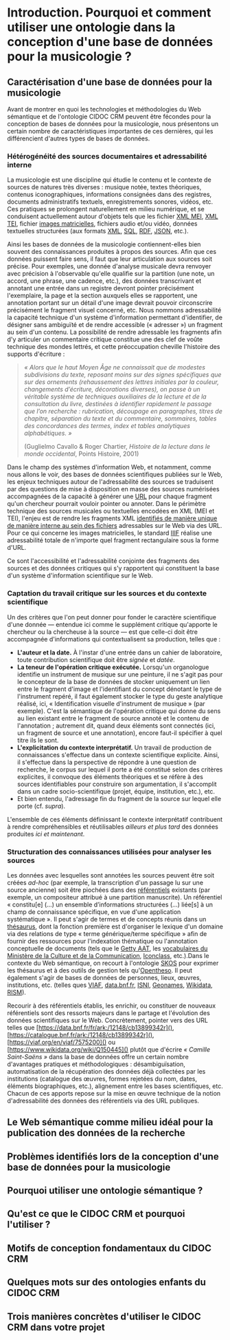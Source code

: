 # Introduction. Pourquoi et comment utiliser une ontologie dans la conception d'une base de données pour la musicologie ?

## Caractérisation d'une base de données pour la musicologie

Avant de montrer en quoi les technologies et méthodologies du Web sémantique et de l'ontologie CIDOC CRM peuvent être fécondes pour la conception de bases de données pour la musicologie, nous présentons un certain nombre de caractéristiques importantes de ces dernières, qui les différencient d'autres types de bases de données.

### Hétérogénéité des sources documentaires et adressabilité interne

La musicologie est une discipline qui étudie le contenu et le contexte de sources de natures très diverses : musique notée, textes théoriques, contenus iconographiques, informations consignées dans des registres, documents administratifs textuels, enregistrements sonores, vidéos, etc. Ces pratiques se prolongent naturellement en milieu numérique, et se conduisent actuellement autour d'objets tels que les fichier [XML MEI](https://music-encoding.org/), [XML TEI](https://tei-c.org/), fichier [images matricielles](https://fr.wikipedia.org/wiki/Image_matricielle), fichiers audio et/ou vidéo, données textuelles structurées (aux formats [XML](https://fr.wikipedia.org/wiki/Extensible_Markup_Language), [SQL](https://fr.wikipedia.org/wiki/Base_de_donn%C3%A9es_relationnelle), [RDF](https://fr.wikipedia.org/wiki/Resource_Description_Framework), [JSON](https://fr.wikipedia.org/wiki/JavaScript_Object_Notation), etc.).

Ainsi les bases de données de la musicologie contiennent-elles bien souvent des connaissances produites à propos des sources. Afin que ces données puissent faire sens, il faut que leur articulation aux sources soit précise. Pour exemples, une donnée d'analyse musicale devra renvoyer avec précision à l'observable qu'elle qualifie sur la partition (une note, un accord, une phrase, une cadence, etc.), des données transcrivant et annotant une entrée dans un registre devront pointer précisément l'exemplaire, la page et la section auxquels elles se rapportent, une annotation portant sur un détail d'une image devrait pouvoir circonscrire précisément le fragment visuel concerné, etc. Nous nommons adressabilité la capacité technique d'un système d'information permettant d'identifier, de désigner sans ambiguïté et de rendre accessible (« adresser ») un fragment au sein d'un contenu. La possibilité de rendre adressable les fragments afin d'y articuler un commentaire critique constitue une des clef de voûte technique des mondes lettrés, et cette préoccupation cheville l'histoire des supports d'écriture :

> *« Alors que le haut Moyen Âge ne connaissait que de modestes subdivisions du texte, reposant moins sur des signes spécifiques que sur des ornements (rehaussement des lettres initiales par la couleur, changements d’écriture, décorations diverses), on passe à un véritable système de techniques auxiliaires de la lecture et de la consultation du livre, destinées à identifier rapidement le passage que l’on recherche : rubrication, découpage en paragraphes, titres de chapitre, séparation du texte et du commentaire, sommaires, tables des concordances des termes, index et tables analytiques alphabétiques. »*
> 
> (Guglielmo Cavallo & Roger Chartier, *Histoire de la lecture dans le monde occidental*, Points Histoire, 2001)

Dans le champ des systèmes d'information Web, et notamment, comme nous allons le voir, des bases de données scientifiques publiées sur le Web, les enjeux techniques autour de l'adressabilité des sources se traduisent par des questions de mise à disposition en masse des sources numérisées accompagnées de la capacité à générer une [URL](https://fr.wikipedia.org/wiki/Uniform_Resource_Locator) pour chaque fragment qu'un chercheur pourrait vouloir pointer ou annoter. Dans le périmètre technique des sources musicales ou textuelles encodées en XML (MEI et TEI), l'enjeu est de rendre les fragments XML [identifiés de manière unique de manière interne au sein des fichiers](https://www.w3.org/TR/2005/REC-xml-id-20050909/) adressables sur le Web via des URL. Pour ce qui concerne les images matricielles, le standard [IIIF](https://iiif.biblissima.fr/) réalise une adressabilité totale de n'importe quel fragment rectangulaire sous la forme d'URL.

Ce sont l'accessibilité et l'adressabilité conjointe des fragments des sources et des données critiques qui s'y rapportent qui constituent la base d'un système d'information scientifique sur le Web.

### Captation du travail critique sur les sources et du contexte scientifique

Un des critères que l'on peut donner pour fonder le caractère scientifique d'une donnée — entendue ici comme le supplément critique qu'apporte le chercheur ou la chercheuse à la source — est que celle-ci doit être accompagnée d'informations qui contextualisent sa production, telles que :

- **L'auteur et la date.** À l'instar d'une entrée dans un cahier de laboratoire, toute contribution scientifique doit être *signée* et *datée*.
- **La teneur de l'opération critique exécutée.** Lorsqu'un organologue identifie un instrument de musique sur une peinture, il ne s'agit pas pour le concepteur de la base de données de stocker uniquement un lien entre le fragment d'image et l'identifiant du concept dénotant le type de l'instrument repéré, il faut également stocker le type du geste analytique réalisé, ici, « Identification visuelle d'instrument de musique » (par exemple). C'est la sémantique de l'opération critique qui donne du sens au lien existant entre le fragment de source annoté et le contenu de l'annotation ; autrement dit, quand deux éléments sont connectés (ici, un fragment de source et une annotation), encore faut-il spécifier à quel titre ils le sont.
- **L'explicitation du contexte interprétatif.** Un travail de production de connaissances s'effectue dans un contexte scientifique explicite. Ainsi, il s'effectue dans la perspective de répondre à une question de recherche, le corpus sur lequel il porte a été constitué selon des critères explicites, il convoque des éléments théoriques et se réfère à des sources identifiables pour construire son argumentation, il s'accomplit dans un cadre socio-scientifique (projet, équipe, institution, etc.), etc.
- Et bien entendu, l'adressage fin du fragment de la source sur lequel elle porte (cf. *supra*).

L'ensemble de ces éléments définissant le contexte interprétatif contribuent à rendre compréhensibles et réutilisables *ailleurs et plus tard* des données produites *ici et maintenant*.

### Structuration des connaissances utilisées pour analyser les sources

Les données avec lesquelles sont annotées les sources peuvent être soit créées *ad-hoc* (par exemple, la transcription d'un passage lu sur une source ancienne) soit être piochées dans des [référentiels](https://fr.wikipedia.org/wiki/R%C3%A9f%C3%A9rentiel) existants (par exemple, un compositeur attribué à une partition manuscrite). Un référentiel « constitu[e] (…) un ensemble d’informations structurées (…) liée[s] à un champ de connaissance spécifique, en vue d'une application systématique ». Il peut s'agir de termes et de concepts réunis dans un [thésaurus](https://fr.wikipedia.org/wiki/Th%C3%A9saurus_documentaire), dont la fonction première est d'organiser le lexique d'un domaine via des relations de type « terme générique/terme spécifique » afin de fournir des ressources pour l'indexation thématique ou l'annotation conceptuelle de documents (tels que le [Getty AAT](https://www.getty.edu/research/tools/vocabularies/aat/), les [vocabulaires du Ministère de la Culture et de la Communication](http://data.culture.fr/thesaurus/page/vocabulaires), [Iconclass](https://iconclass.org/), etc.).Dans le contexte du Web sémantique, on recourt à l'ontologie [SKOS](https://fr.wikipedia.org/wiki/Simple_Knowledge_Organization_System) pour exprimer les thésaurus et à des outils de gestion tels qu'[Opentheso](https://opentheso.huma-num.fr/). Il peut également s'agir de bases de données de personnes, lieux, œuvres, institutions, etc. (telles ques [VIAF](https://viaf.org/), [data.bnf.fr](https://data.bnf.fr/), [ISNI](https://isni.org/), [Geonames](https://www.geonames.org/), [Wikidata](https://www.wikidata.org/), [RISM](https://rism.online/)).

Recourir à des référentiels établis, les enrichir, ou constituer de nouveaux référentiels sont des ressorts majeurs dans le partage et l'évolution des données scientifiques sur le Web. Concrètement, pointer vers des URL telles que [https://data.bnf.fr/fr/ark:/12148/cb13899342r](), [https://catalogue.bnf.fr/ark:/12148/cb13899342r](), [https://viaf.org/en/viaf/7575200]() ou [https://www.wikidata.org/wiki/Q150445]() plutôt que d'écrire *« Camille Saint-Saëns »* dans la base de données offre un certain nombre d'avantages pratiques et méthodologiques : désambiguïsation, automatisation de la récupération des données déjà collectées par les institutions (catalogue des œuvres, formes rejetées du nom, dates, éléments biographiques, etc.), alignement entre les bases scientifiques, etc. Chacun de ces apports repose sur la mise en œuvre technique de la notion d'adressabilité des données des référentiels via des URL publiques.

## Le Web sémantique comme milieu idéal pour la publication des données de la recherche

<!--
Notion de triplet.

Promesse d’une base de données à l’échelle du Web. Le Web initial (Tim Berners
Lee, 1991) était un Web de documents liés (hypertexte), le Web sémantique est
un Web de données liées, chacune étant identifiée par une URI.
▪ Toute information s’exprime sous la forme d’un triplet (sujet/prédicat/objet) dans
un langage de description qui est le RDF.
▪ La connexion de ces triplets RDF forme un graphe.
▪ Chaque prédicat est également identifié par une URL.
▪ C’est le milieu technique idéal pour des données FAIR, pour l’expression et la
diffusion des données de la recherche (publication + nouveaux usages).


DIfficultés à exprimer le contexte d'une assertion du fait de la réification. Donc peut adapté, pris tel quel, à exprimer des énoncés scientifiques.

Un sens partagé à l’échelle mondiale ? Origines néopositivistes du Web
sémantique à questionner (F. Rastier). Paradigme inadéquat aux sciences de
l’interprétation.

« Wo aber Gefahr ist, wächst Das Rettende auch. »
-->


<!--
### Pérennisation des données

nouveau contexte socio-technique
https://www.economie.gouv.fr/files/files/PDF/DP_LoiNumerique.pdf

-->

## Problèmes identifiés lors de la conception d'une base de données pour la musicologie

<!--
 L’époque est au FAIR et au LOD. Afin que l’ouverture des données de la
recherche, leur interopérabilité et leur mise en relation avec des sources de
données tierces soient correctement traitées, il faut que ces questions soient
pensées très en amont des projets de recherche, et finement articulées aux
questions méthodologiques, voire scientifique.
▪ Il faut alors des ingénieurs et ingénieures qui « pensent » les données
conjointement avec les chercheurs et chercheuses, dans des situations de
travail où la technique ne joue pas un rôle ancillaire :
▪ Ces ingénieurs et ingénieures doivent jouer un rôle maïeutique (savoir poser
les questions, confronter le chercheur ou la chercheuse à des cas limites pour
l’amener à mieux comprendre ses objets d’étude).
▪ Le travail d’explicitation, de modélisation, des données doit avoir une fonction
heuristique : aider à révéler la structure interne des sources et des phénomènes
étudiés.
▪
🚨Les ressources d’ingénierie sont trop maigres, ce niveau dialogue est rare.


La FAIRisation des données musicologiques suppose une dynamique
informationnelle intellectuelle et technique entre les projets de BDD.
▪ Pour la bâtir, un réseau d’acteurs et d’actrices est nécessaire, mais :
▪ Il faut une complémentarité recherche/ingénierie/SIB car ces connaissances sont
très abstraites et difficiles à saisir.
▪ Les musicologues devant piloter de tels projet manquent d’informations claires
sur les enjeux scientifiques des méthodes et technologies disponibles pour
correctement modéliser les informations scientifiques. Ceci peut conduire à des
choix techniques inadaptés qui obèrent les possibilités scientifiques.
▪ Les profils techniques sont recrutés sur des contrats courts.
▪ Les prestataires n
’ont pas d’intérêt à s’inscrire dans les réseaux HN.
▪
🚨 Conséquemment, les connaissances d’ingénierie spécifiques à la
modélisation des données de la discipline sont peu capitalisées ; chaque
nouveau développement peine à bénéficier de l’expérience méthodologique
et conceptuelle acquise informellement au fil des projets passés.
-->

## Pourquoi utiliser une ontologie sémantique ?

<!--
https://fr.wikipedia.org/wiki/Ontologie_(informatique)

▪ Formalisation d’un modèle conceptuel pour un domaine identifié proposant
des :
▪ Classes : types d’entités peuplant le domaine, possiblement organisées selon
des relations d’héritage (spécificité). On appelle individu une ressource qui est
du type d’une classe.
▪ Propriétés : aspects, caractéristiques, attributs possibles de ces classes, qui
peuvent soit pointer vers une valeur, soit vers un individu.
▪ Utiliser les classes et les propriétés d’une ontologie confère ainsi une
sémantique partagée aux données RDF (les individus identifiés par des
URL seront des sujets ou des objets, les propriétés des classes seront des
prédicats).
▪ Vous connaissez peut-être déjà une ontologie : SKOS (pour construire des
thésauri).
Permet de capitaliser des connaissances de modélisation d’un projet à l’autre
(démarche KM).
Permet de capitaliser des connaissances de modélisation d’un projet à l’autre
(démarche KM).
-->

## Qu'est ce que le CIDOC CRM et pourquoi l'utiliser ?

<!--
▪ Le CIDOC-CRM est une ontologie qui documente le patrimoine matériel et
immatériel ainsi que les processus de production de connaissances à son
propos.
▪ https://www.cidoc-crm.org/
▪ Venant du monde des musées, elle est désormais utilisée dans tous les
domaines des HN.
▪ Elle est extrêmement abstraite et générique.
▪ Ontologie centrée événement (nous y reviendrons dans les exemples…)
▪ Classes et propriétés : https://cidoc-crm.org/html/cidoc_crm_v7.1.2.html

Opinion : En dépit du nombre de classes centrées sur les usages de musées, le
CIDOC-CRM propose des classes génériques permettant de rendre compte de
l’ensemble des problématiques de modélisation de la structure et du contenu des
sources, ainsi que des processus analytiques qui les prennent pour cible.
-->

## Motifs de conception fondamentaux du CIDOC CRM

<!--
Nommer
Typer
Structurer les sources étudiées
Structurer les actions sous forme d'événements inscrits dans le temps. Le CRM encourage à ne pas penser les choses telles qu'elles sont mais plutôt les processus qui les ont amenées à être ce qu'elles sont. Ainsi, on ne dit pas

"For Philip Guston" dcterme:creator "Morton Feldman"

mais :

En cas de doute, il y a les E13 (knowledge creation process), toute production de connaissance est un événement, il devient donc possible de signer, dater, documenter les contributions, les rattacher à un contexte organisationnel plus vaste.

Ce qui est invisibilisé dans une base de données classique est ainsi explicité (le contexte de la cellule)

Ce pattern rend le Web sémantique plus conforme à l'expression de savoirs scientifiques (au prix d'une complexification du modèle)

Remarquez la finesse de
l’adressage…
Chaque élément constituant
le phénomène a son URL et
son identité.
-->

## Quelques mots sur des ontologies enfants du CIDOC CRM

<!--
LRMoo et la fleur
DOREMUS et les effectifs et programmes de concerts
-->

## Trois manières concrètes d'utiliser le CIDOC CRM dans votre projet

<!--
Un graphe de données ouvert est plus difficile à éditer que des données
relationnelles (données tabulaires s’éditant naturellement avec des formulaires
contraints).
▪ Le CRM est expressif, mais :
▪ Il existe parfois plusieurs manières de modéliser une situation avec les classes de base.
▪ Ses patterns fondamentaux (pour nommer, type, dater, annoter…) induisent beaucoup
de des sous-entités.
▪ Son caractère abstrait et générique fait écran avec la compréhension naturelle que l’on
pourrait avoir de nos données.
▪ En conséquence, une interface d’édition générique de données CRM n’a pas de
sens, car chaque collectif construit sa manière d’utiliser l’ontologie. Mais pourquoi
pas des outils de saisie paramétrés suivant des situations/pratiques spécifiques ?
-->

<!--
The Departure :
940 un peu plus que A#
810 entre G et G#
670 un peu plus que E
730 un peu moins que F#
-->